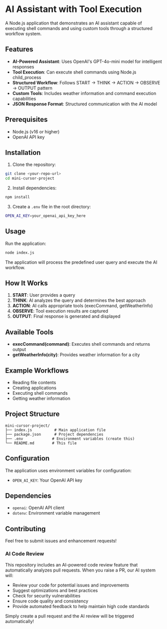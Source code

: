 # AI Assistant with Tool Execution

A Node.js application that demonstrates an AI assistant capable of executing shell commands and using custom tools through a structured workflow system.

## Features

- **AI-Powered Assistant**: Uses OpenAI's GPT-4o-mini model for intelligent responses
- **Tool Execution**: Can execute shell commands using Node.js child_process
- **Structured Workflow**: Follows START → THINK → ACTION → OBSERVE → OUTPUT pattern
- **Custom Tools**: Includes weather information and command execution capabilities
- **JSON Response Format**: Structured communication with the AI model

## Prerequisites

- Node.js (v16 or higher)
- OpenAI API key

## Installation

1. Clone the repository:
```bash
git clone <your-repo-url>
cd mini-cursor-project
```

2. Install dependencies:
```bash
npm install
```

3. Create a `.env` file in the root directory:
```bash
OPEN_AI_KEY=your_openai_api_key_here
```

## Usage

Run the application:
```bash
node index.js
```

The application will process the predefined user query and execute the AI workflow.

## How It Works

1. **START**: User provides a query
2. **THINK**: AI analyzes the query and determines the best approach
3. **ACTION**: AI calls appropriate tools (execCommand, getWeatherInfo)
4. **OBSERVE**: Tool execution results are captured
5. **OUTPUT**: Final response is generated and displayed

## Available Tools

- **execCommand(command)**: Executes shell commands and returns output
- **getWeatherInfo(city)**: Provides weather information for a city

## Example Workflows

- Reading file contents
- Creating applications
- Executing shell commands
- Getting weather information

## Project Structure

```
mini-cursor-project/
├── index.js          # Main application file
├── package.json      # Project dependencies
├── .env             # Environment variables (create this)
└── README.md        # This file
```

## Configuration

The application uses environment variables for configuration:
- `OPEN_AI_KEY`: Your OpenAI API key

## Dependencies

- `openai`: OpenAI API client
- `dotenv`: Environment variable management

## Contributing

Feel free to submit issues and enhancement requests!

### AI Code Review

This repository includes an AI-powered code review feature that automatically analyzes pull requests. When you raise a PR, our AI system will:

- Review your code for potential issues and improvements
- Suggest optimizations and best practices
- Check for security vulnerabilities
- Ensure code quality and consistency
- Provide automated feedback to help maintain high code standards

Simply create a pull request and the AI review will be triggered automatically!
